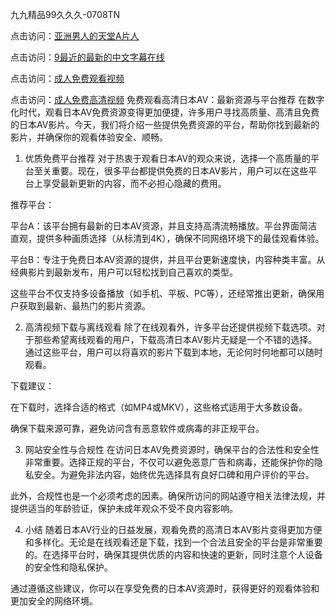 九九精品99久久久-0708TN

点击访问：<a href="https://heiliao2dmwwy.pages.dev">亚洲男人的天堂A片人</a>

点击访问：<a href="https://heiliaoll4qsx.pages.dev">9最近的最新的中文字幕在线</a>

点击访问：<a href="https://heiliaoxwd5i8.pages.dev">成人免费观看视频</a>

点击访问：<a href="https://heiliaowt0d7p.pages.dev">成人免费高清视频</a>
免费观看高清日本AV：最新资源与平台推荐
在数字化时代，观看日本AV免费资源变得更加便捷，许多用户寻找高质量、高清且免费的日本AV影片。今天，我们将介绍一些提供免费资源的平台，帮助你找到最新的影片，并确保你的观看体验安全、顺畅。

1. 优质免费平台推荐
对于热衷于观看日本AV的观众来说，选择一个高质量的平台至关重要。现在，很多平台都提供免费的日本AV影片，用户可以在这些平台上享受最新更新的内容，而不必担心隐藏的费用。

推荐平台：

平台A：该平台拥有最新的日本AV资源，并且支持高清流畅播放。平台界面简洁直观，提供多种画质选择（从标清到4K），确保不同网络环境下的最佳观看体验。

平台B：专注于免费日本AV资源的提供，并且平台更新速度快，内容种类丰富。从经典影片到最新发布，用户可以轻松找到自己喜欢的类型。

这些平台不仅支持多设备播放（如手机、平板、PC等），还经常推出更新，确保用户获取到最新、最热门的影片资源。

2. 高清视频下载与离线观看
除了在线观看外，许多平台还提供视频下载选项。对于那些希望离线观看的用户，下载高清日本AV影片无疑是一个不错的选择。通过这些平台，用户可以将喜欢的影片下载到本地，无论何时何地都可以随时观看。

下载建议：

在下载时，选择合适的格式（如MP4或MKV），这些格式适用于大多数设备。

确保下载来源可靠，避免访问含有恶意软件或病毒的非正规平台。

3. 网站安全性与合规性
在访问日本AV免费资源时，确保平台的合法性和安全性非常重要。选择正规的平台，不仅可以避免恶意广告和病毒，还能保护你的隐私安全。为避免非法内容，始终优先选择具有良好口碑和用户评价的平台。

此外，合规性也是一个必须考虑的因素。确保所访问的网站遵守相关法律法规，并提供适当的年龄验证，保护未成年观众不受不良内容影响。

4. 小结
随着日本AV行业的日益发展，观看免费的高清日本AV影片变得更加方便和多样化。无论是在线观看还是下载，找到一个合法且安全的平台是非常重要的。在选择平台时，确保其提供优质的内容和快速的更新，同时注意个人设备的安全性和隐私保护。

通过遵循这些建议，你可以在享受免费的日本AV资源时，获得更好的观看体验和更加安全的网络环境。



<span style="display:none;">[Canonical link] ( ）</span>












